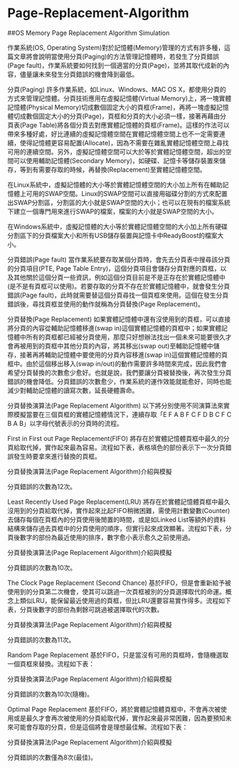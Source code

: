 # Page-Replacement-Algorithm
##OS Memory Page Replacement Algorithm Simulation

作業系統(OS, Operating System)對於記憶體(Memory)管理的方式有許多種，這篇文章將會說明當使用分頁(Paging)的方法管理記憶體時，若發生了分頁錯誤(Page fault)，作業系統要如何找到一個適當的分頁(Page)，並將其取代成新的內容，儘量讓未來發生分頁錯誤的機會降到最低。

分頁(Paging)
許多作業系統，如Linux、Windows、MAC OS X，都使用分頁的方式來管理記憶體。分頁技術應用在虛擬記憶體(Virtual Memory)上，將一塊實體記憶體(Physical Memory)切成數個固定大小的頁框(Frame)，再將一塊虛擬記憶體切成數個固定大小的分頁(Page)，頁框和分頁的大小必須一樣，接著再藉由分頁表(Page Table)將各個分頁去對應實體記憶體的頁框(Frame)。這樣的作法可以帶來多種好處，好比連續的虛擬記憶體空間在實體記憶體空間上也不一定需要連續，使得記憶體更容易配置(Allocate)，因為不需要在雜亂實體記憶體空間上尋找可用的連續空間。另外，虛擬記憶體空間可以大於等於實體記憶體空間，超出的空間可以使用輔助記憶體(Secondary Memory)，如硬碟、記憶卡等儲存裝置來儲存，等到有需要存取的時候，再替換(Replacement)至實體記憶體空間。

在Linux系統中，虛擬記憶體的大小等於實體記憶體空間的大小加上所有在輔助記憶體上可用的SWAP空間。Linux的SWAP空間可以直接用磁碟分割的方式來配置出SWAP分割區，分割區的大小就是SWAP空間的大小；也可以在現有的檔案系統下建立一個專門用來進行SWAP的檔案，檔案的大小就是SWAP空間的大小。

在Windows系統中，虛擬記憶體的大小等於實體記憶體空間的大小加上所有硬碟分割區下的分頁檔案大小和所有USB儲存裝置與記憶卡中ReadyBoost的檔案大小。

分頁錯誤(Page fault)
當作業系統要存取某個分頁時，會先去分頁表中搜尋該分頁的分頁項目(PTE, Page Table Entry)，這個分頁項目會儲存分頁對應的頁框，以及其他關於這個分頁一些資訊，例如這個分頁目前是不是正存在於實體記憶體中(是不是有頁框可以使用)。若要存取的分頁不存在於實體記憶體中，就會發生分頁錯誤(Page fault)，此時就需要替這個分頁尋找一個頁框來使用。這個在發生分頁錯誤後，尋找頁框並使用的動作就稱為分頁替換(Page Replacement)。

分頁替換(Page Replacement)
如果實體記憶體中還有沒使用到的頁框，可以直接將分頁的內容從輔助記憶體移進(swap in)這個實體記憶體的頁框中；如果實體記憶體中所有的頁框都已經被分頁使用，那麼只好想辦法找出一個未來可能要很久才會再被用到的頁框中其他分頁的內容，將其移出(swap out)至輔助記憶體中儲存，接著再將輔助記憶體中要使用的分頁內容移進(swap in)這個實體記憶體的頁框中。由於這個移出移入(swap in/out)的動作需要許多時間來完成，因此我們會希望分頁替換的次數愈少愈好。也就是說，我們要讓分頁被替換後，再次發生分頁錯誤的機會降低。分頁錯誤的次數愈少，作業系統的運作效能就能愈好，同時也能減少對輔助記憶體的讀寫次數，延長硬體壽命。

分頁替換演算法(Page Replacement Algorithm)
以下將分別使用不同演算法來實際模擬當要在三個頁框的實體記憶體情況下，連續存取「E F A B F C F D B C F C B A B」以字母代號表示的分頁時的流程。

First in First out Page Replacement(FIFO)
將存在於實體記憶體頁框中最久的分頁給取代掉，實作起來最為容易。流程如下表，表格填色的部份表示下一次分頁錯誤發生時要拿來進行替換的頁框。

分頁替換演算法(Page Replacement Algorithm)介紹與模擬

分頁錯誤的次數為12次。

Least Recently Used Page Replacement(LRU)
將存在於實體記憶體頁框中最久沒用到的分頁給取代掉，實作起來比起FIFO稍微困難，需使用計數變數(Counter)去儲存每個在頁框內的分頁使用後閒置的時間，或是如Linked List等額外的資料結構來儲存過去頁框中的分頁使用的順序，但實行起來成效顯著。流程如下表，分頁後數字的部份為最近使用的排序，數字愈小表示愈久之前使用過。

分頁替換演算法(Page Replacement Algorithm)介紹與模擬

分頁錯誤的次數為10次。

The Clock Page Replacement (Second Chance)
基於FIFO，但是會重新給予被使用到的分頁第二次機會，使其可以跳過一次頁框被別的分頁選擇取代的命運。概念上類似LRU，能保留最近使用過的頁框，但比LRU還要容易實作得多。流程如下表，分頁後數字的部份為剩餘可跳過被選擇取代的次數。

分頁替換演算法(Page Replacement Algorithm)介紹與模擬

分頁錯誤的次數為11次。

Random Page Replacement
基於FIFO，只是當沒有可用的頁框時，會隨機選取一個頁框來替換。流程如下表：

分頁替換演算法(Page Replacement Algorithm)介紹與模擬

分頁錯誤的次數為10次(隨機)。

Optimal Page Replacement
基於FIFO，將於實體記憶體頁框中，不會再次被使用或是最久才會再次被使用的分頁給取代掉，實作起來最非常困難，因為要預知未來可能會存取的分頁，但是這個將會是理想最佳解。流程如下表：

分頁替換演算法(Page Replacement Algorithm)介紹與模擬

分頁錯誤的次數僅為8次(最佳)。
